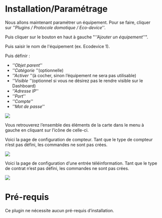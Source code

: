 Installation/Paramétrage
========================

Nous allons maintenant paramétrer un équipement. Pour se faire, cliquer
sur *''Plugins / Protocole domotique / Eco-device*''.

Puis cliquer sur le bouton en haut à gauche "*''Ajouter un
équipement*''".

Puis saisir le nom de l'équipement (ex. Ecodevice 1).

Puis définir :

-   *''Objet parent*''
-   *''Catégorie '*'(optionnelle)
-   *''Activer '*'(à cocher, sinon l’équipement ne sera pas utilisable)
-   *''Visible '*'(optionnel si vous ne désirez pas le rendre visible sur le Dashboard)
-   *''Adresse IP*''
-   *''Port*''
-   *''Compte*''
-   *''Mot de passe*''

![](../images/ecodevice_screenshot1.jpg)

Vous retrouverez l’ensemble des éléments de la carte dans le menu à
gauche en cliquant sur l’icône de celle-ci.

Voici la page de configuration de compteur. Tant que le type de compteur
n’est pas défini, les commandes ne sont pas crées.

![](../images/ecodevice_screenshot4.jpg)

Voici la page de configuration d’une entrée téléinformation. Tant que le
type de contrat n’est pas défini, les commandes ne sont pas crées.

![](../images/ecodevice_screenshot5.jpg)

Pré-requis
========================

Ce plugin ne nécessite aucun pré-requis d’installation.
